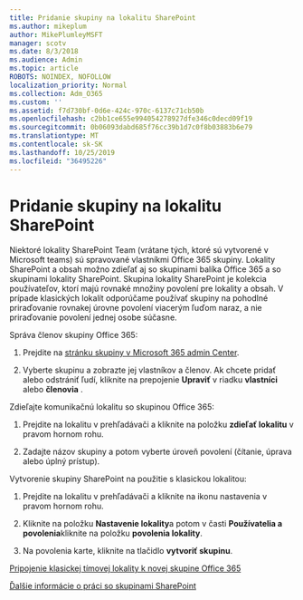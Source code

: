```yaml
---
title: Pridanie skupiny na lokalitu SharePoint
ms.author: mikeplum
author: MikePlumleyMSFT
manager: scotv
ms.date: 8/3/2018
ms.audience: Admin
ms.topic: article
ROBOTS: NOINDEX, NOFOLLOW
localization_priority: Normal
ms.collection: Adm_O365
ms.custom: ''
ms.assetid: f7d730bf-0d6e-424c-970c-6137c71cb50b
ms.openlocfilehash: c2bb1ce655e994054278927dfe346c0decd09f19
ms.sourcegitcommit: 0b06093dabd685f76cc39b1d7c0f8b03883b6e79
ms.translationtype: MT
ms.contentlocale: sk-SK
ms.lasthandoff: 10/25/2019
ms.locfileid: "36495226"
---
```

# <a name="add-a-group-to-a-sharepoint-site"></a>Pridanie skupiny na lokalitu SharePoint

Niektoré lokality SharePoint Team (vrátane tých, ktoré sú vytvorené v Microsoft teams) sú spravované vlastníkmi Office 365 skupiny. Lokality SharePoint a obsah možno zdieľať aj so skupinami balíka Office 365 a so skupinami lokality SharePoint. Skupina lokality SharePoint je kolekcia používateľov, ktorí majú rovnaké množiny povolení pre lokality a obsah. V prípade klasických lokalít odporúčame používať skupiny na pohodlné priraďovanie rovnakej úrovne povolení viacerým ľuďom naraz, a nie priraďovanie povolení jednej osobe súčasne.
  
Správa členov skupiny Office 365:
  
1. Prejdite na [stránku skupiny v Microsoft 365 admin Center](https://portal.office.com/adminportal/home#/groups).
    
2. Vyberte skupinu a zobrazte jej vlastníkov a členov. Ak chcete pridať alebo odstrániť ľudí, kliknite na prepojenie **Upraviť** v riadku **vlastníci** alebo **členovia** . 
    
Zdieľajte komunikačnú lokalitu so skupinou Office 365:
  
1. Prejdite na lokalitu v prehľadávači a kliknite na položku **zdieľať lokalitu** v pravom hornom rohu. 
    
2. Zadajte názov skupiny a potom vyberte úroveň povolení (čítanie, úprava alebo úplný prístup).
    
Vytvorenie skupiny SharePoint na použitie s klasickou lokalitou:
  
1. Prejdite na lokalitu v prehľadávači a kliknite na ikonu nastavenia v pravom hornom rohu.
    
2. Kliknite na položku **Nastavenie lokality**a potom v časti **Používatelia a povolenia**kliknite na položku **povolenia lokality**.
    
3. Na povolenia karte, kliknite na tlačidlo **vytvoriť skupinu**.
    
[Pripojenie klasickej tímovej lokality k novej skupine Office 365](https://go.microsoft.com/fwlink/?linkid=2008654)
  
[Ďalšie informácie o práci so skupinami SharePoint](https://go.microsoft.com/fwlink/?linkid=874658)
  

